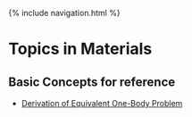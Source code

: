 {% include navigation.html %}

# Topics in Materials

## Basic Concepts for reference
- [Derivation of Equivalent One-Body Problem](https://rprador.github.io/rprador/mechanics/one-body)
